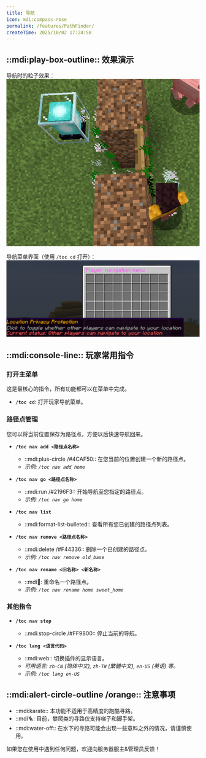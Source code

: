 ```yaml
---
title: 导航
icon: mdi:compass-rose
permalink: /features/PathFinder/
createTime: 2025/10/02 17:24:58
---
```


## ::mdi:play-box-outline:: 效果演示

导航时的粒子效果：
![导航粒子](/pathfinder_eg.png)

导航菜单界面（使用 `/toc cd` 打开）：
![导航菜单](/pathfinder_menu.png)

## ::mdi:console-line:: 玩家常用指令

### 打开主菜单
这是最核心的指令，所有功能都可以在菜单中完成。
- **`/toc cd`**: 打开玩家导航菜单。

### 路径点管理
您可以将当前位置保存为路径点，方便以后快速导航回来。

- **`/toc nav add <路径点名称>`**
  - ::mdi:plus-circle /#4CAF50:: 在您当前的位置创建一个新的路径点。
  - *示例: `/toc nav add home`*

- **`/toc nav go <路径点名称>`**
  - ::mdi:run /#2196F3:: 开始导航至您指定的路径点。
  - *示例: `/toc nav go home`*

- **`/toc nav list`**
  - ::mdi:format-list-bulleted:: 查看所有您已创建的路径点列表。

- **`/toc nav remove <路径点名称>`**
  - ::mdi:delete /#F44336:: 删除一个已创建的路径点。
  - *示例: `/toc nav remove old_base`*

- **`/toc nav rename <旧名称> <新名称>`**
  - ::mdi:pencil:: 重命名一个路径点。
  - *示例: `/toc nav rename home sweet_home`*

### 其他指令

- **`/toc nav stop`**
  - ::mdi:stop-circle /#FF9800:: 停止当前的导航。

- **`/toc lang <语言代码>`**
  - ::mdi:web:: 切换插件的显示语言。
  - *可用语言: `zh-CN` (简体中文), `zh-TW` (繁體中文), `en-US` (英语) 等。*
  - *示例: `/toc lang en-US`*

## ::mdi:alert-circle-outline /orange:: 注意事项

- ::mdi:karate:: 本功能不适用于高精度的跑酷寻路。
- ::mdi:ladder:: 目前，攀爬类的寻路仅支持梯子和脚手架。
- ::mdi:water-off:: 在水下的寻路可能会出现一些意料之外的情况，请谨慎使用。

如果您在使用中遇到任何问题，欢迎向服务器服主&管理员反馈！
